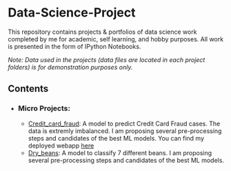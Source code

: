 # Data-Science-Project
This repository contains projects & portfolios of data science work completed by me for academic, self learning, and hobby purposes. All work is presented in the form of IPython Notebooks.

_Note: Data used in the projects (data files are located in each project folders) is for demonstration purposes only._

## Contents

- ### Micro Projects: 
	- [Credit_card_fraud](https://github.com/Benedict-yee/Data-Science-Project/blob/main/Micro%20Project/Credit_card_fraud/Credit_Card_Fraud_Detection.ipynb): A model to predict Credit Card Fraud cases. The data is extremly imbalanced. I am proposing several pre-processing steps and candidates of the best ML models. You can find my deployed webapp [here](https://yeeproject.herokuapp.com/)
	- [Dry_beans](https://github.com/Benedict-yee/Data-Science-Project/blob/main/Micro%20Project/Dry_beans/Dry_bean_classify.ipynb): A model to classify 7 different beans. I am proposing several pre-processing steps and candidates of the best ML models.
